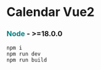 # Calendar Vue2

### <span style = 'color:teal'>Node</span> - >=18.0.0

```
npm i
npm run dev
npm run build
```
